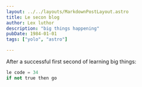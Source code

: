 ```yaml
---
layout: ../../layouts/MarkdownPostLayout.astro
title: Le secon blog
author: Lex luthor
description: "big things happening"
pubDate: 1984-01-01
tags: ["yolo", "astro"]

---
```


After a successful first second of learning big things:

```python
le code = 34
if not true then go

```
